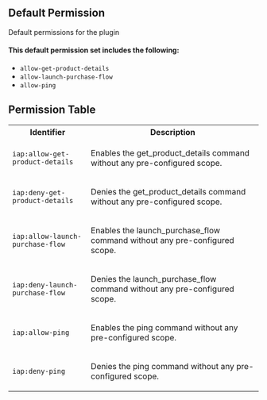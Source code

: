 ## Default Permission

Default permissions for the plugin

#### This default permission set includes the following:

- `allow-get-product-details`
- `allow-launch-purchase-flow`
- `allow-ping`

## Permission Table

<table>
<tr>
<th>Identifier</th>
<th>Description</th>
</tr>


<tr>
<td>

`iap:allow-get-product-details`

</td>
<td>

Enables the get_product_details command without any pre-configured scope.

</td>
</tr>

<tr>
<td>

`iap:deny-get-product-details`

</td>
<td>

Denies the get_product_details command without any pre-configured scope.

</td>
</tr>

<tr>
<td>

`iap:allow-launch-purchase-flow`

</td>
<td>

Enables the launch_purchase_flow command without any pre-configured scope.

</td>
</tr>

<tr>
<td>

`iap:deny-launch-purchase-flow`

</td>
<td>

Denies the launch_purchase_flow command without any pre-configured scope.

</td>
</tr>

<tr>
<td>

`iap:allow-ping`

</td>
<td>

Enables the ping command without any pre-configured scope.

</td>
</tr>

<tr>
<td>

`iap:deny-ping`

</td>
<td>

Denies the ping command without any pre-configured scope.

</td>
</tr>
</table>
